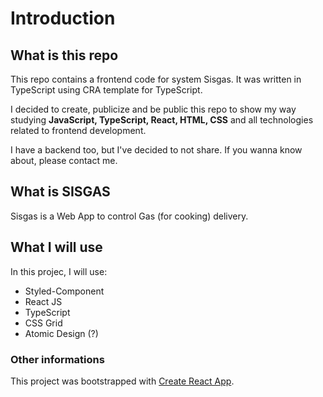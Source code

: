 # Introduction

## What is this repo

This repo contains a frontend code for system Sisgas.
It was written in TypeScript using CRA template for TypeScript.

I decided to create, publicize and be public this repo to show my way studying **JavaScript, TypeScript, React, HTML, CSS** and all technologies related to frontend development.

I have a backend too, but I've decided to not share. If you wanna know about, please contact me.

## What is SISGAS

Sisgas is a Web App to control Gas (for cooking) delivery.

## What I will use

In this projec, I will use:

- Styled-Component
- React JS
- TypeScript
- CSS Grid
- Atomic Design (?)

### Other informations

This project was bootstrapped with [Create React App](https://github.com/facebook/create-react-app).
